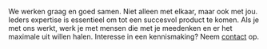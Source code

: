 We werken graag en goed samen. Niet alleen met elkaar, maar ook met jou. Ieders expertise is essentieel om tot een succesvol product te komen. Als je met ons werkt, werk je met mensen die met je meedenken en er het maximale uit willen halen. Interesse in een kennismaking? Neem [contact](#contact) op.